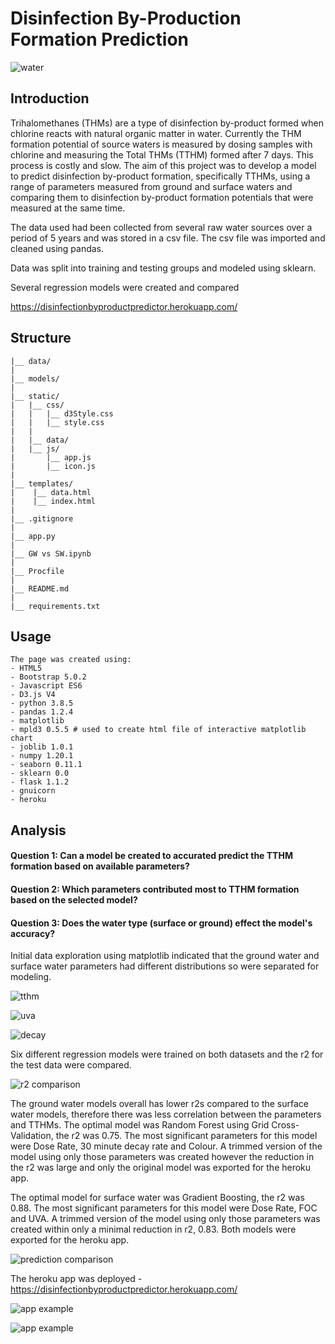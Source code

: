 # Disinfection By-Production Formation Prediction

![water](static/images/water.png)

## Introduction

Trihalomethanes (THMs) are a type of disinfection by-product formed when chlorine reacts with natural organic matter in water. Currently the THM 
formation potential of source waters is measured by dosing samples with chlorine and measuring the Total THMs (TTHM) formed after 7 days. This
process is costly and slow. The aim of this project was to develop a model to predict disinfection by-product formation, specifically TTHMs, using a range 
of parameters measured from ground and surface waters and comparing them to disinfection by-product formation potentials that were measured at the same time.

The data used had been collected from several raw water sources over a period of 5 years and was stored in a csv file. The csv file was imported and cleaned using
pandas. 




Data was split into training and testing groups and modeled using sklearn.

Several regression models were created and compared



https://disinfectionbyproductpredictor.herokuapp.com/





## Structure
```
|__ data/
|
|__ models/
|
|__ static/                 
|   |__ css/                
|   |   |__ d3Style.css             
|   |   |__ style.css               
|   |   
|   |__ data/                       
|   |__ js/
|       |__ app.js                  
|       |__ icon.js                 
|
|__ templates/   
|    |__ data.html                  
|    |__ index.html                 
|
|__ .gitignore
|
|__ app.py                          
|
|__ GW vs SW.ipynb                 
|
|__ Procfile
|
|__ README.md
|
|__ requirements.txt

```

## Usage

```
The page was created using:
- HTML5
- Bootstrap 5.0.2
- Javascript ES6
- D3.js V4
- python 3.8.5
- pandas 1.2.4
- matplotlib 
- mpld3 0.5.5 # used to create html file of interactive matplotlib chart
- joblib 1.0.1
- numpy 1.20.1
- seaborn 0.11.1
- sklearn 0.0
- flask 1.1.2
- gnuicorn
- heroku

```

## Analysis

#### Question 1: Can a model be created to accurated predict the TTHM formation based on available parameters?
#### Question 2: Which parameters contributed most to TTHM formation based on the selected model?
#### Question 3: Does the water type (surface or ground) effect the model's accuracy?

Initial data exploration using matplotlib indicated that the ground water and surface water parameters had different 
distributions so were separated for modeling. 


![tthm](static/data/tthm.png)

![uva](static/data/uva.png)

![decay](static/data/decayrate.png)


Six different regression models were trained on both datasets and the r2 for the test data were compared.


![r2 comparison](static/data/r2bar.png)


The ground water models overall has lower r2s compared to the surface water models, therefore there was less correlation 
between the parameters and TTHMs. The optimal model was Random Forest using Grid Cross-Validation, the r2 was 0.75. The
most significant parameters for this model were Dose Rate, 30 minute decay rate and Colour. A trimmed version of the model
using only those parameters was created however the reduction in the r2 was large and only the original model was exported
for the heroku app.

The optimal model for surface water was Gradient Boosting, the r2 was 0.88. The most significant parameters for this model
were Dose Rate, FOC and UVA. A trimmed version of the model using only those parameters was created within only a minimal
reduction in r2, 0.83. Both models were exported for the heroku app.


![prediction comparison](static/data/predsw.png)


The heroku app was deployed - https://disinfectionbyproductpredictor.herokuapp.com/


![app example](static/data/app2.png)



![app example](static/data/app1.png)








































